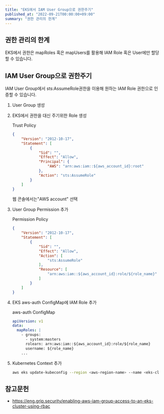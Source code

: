 ```yaml
---
title: "EKS에서 IAM User Group으로 권한주기"
published_at: "2022-09-21T00:00:00+09:00"
summary: "권한 관리의 한계"
---
```


## 권한 관리의 한계

EKS에서 권한은 mapRoles 혹은 mapUsers를 활용해 IAM Role 혹은 User에만 할당할 수 있습니다.

## IAM User Group으로 권한주기

IAM User Group에서 sts:AssumeRole권한을 이용해 원하는 IAM Role 권한으로 인증할 수 있습니다.

1. User Group 생성

2. EKS에서 권한을 대신 주기위한 Role 생성

    Trust Policy

    ```json
    {
        "Version": "2012-10-17",
        "Statement": [
            {
                "Sid": "",
                "Effect": "Allow",
                "Principal": {
                    "AWS": "arn:aws:iam::${aws_account_id}:root"
                },
                "Action": "sts:AssumeRole"
            }
        ]
    }
    ```

    웹 콘솔에서는"AWS account" 선택

3. User Group Permission 추가

    Permission Policy

    ```json
    {
        "Version": "2012-10-17",
        "Statement": [
            {
                "Sid": "",
                "Effect": "Allow",
                "Action": [
                    "sts:AssumeRole"
                ],
                "Resource": [
                    "arn:aws:iam::${aws_account_id}:role/${role_name}"
                ]
            }
        ]
    }
    ```

4. EKS aws-auth ConfigMap에 IAM Role 추가

    aws-auth ConfigMap

    ```yaml
    apiVersion: v1
    data:
      mapRoles: |
        - groups:
          - system:masters
          rolearn: arn:aws:iam::${aws_account_id}:role/${role_name}
          username: ${role_name}
        ...
    ```

5. Kubernetes Context 추가

    ```sh
    aws eks update-kubeconfig --region <aws-region-name> --name <eks-cluster-name> --role-arn arn:aws:iam::${aws_account_id}:role/${role_name}
    ```

## 참고문헌

- <https://eng.grip.security/enabling-aws-iam-group-access-to-an-eks-cluster-using-rbac>
